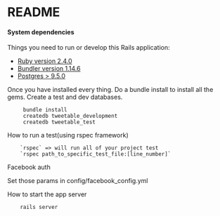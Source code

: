 # README

#### System dependencies
Things you need to run or develop this Rails application:

* [Ruby version 2.4.0](https://www.ruby-lang.org/en/documentation/installation/)
* [Bundler version 1.14.6](https://bundler.io/)
* [Postgres > 9.5.0](https://www.postgresql.org/download/)          

        
Once you have installed every thing.
Do a bundle install to install all the gems.
Create a test and dev databases. 
         
         bundle install
         createdb tweetable_development
         createdb tweetable_test
         
How to run a test(using rspec framework)

        `rspec` => will run all of your project test
        `rspec path_to_specific_test_file:[line_number]`
        
Facebook auth

Set those params in config/facebook_config.yml
           
How to start the app server
        
        rails server